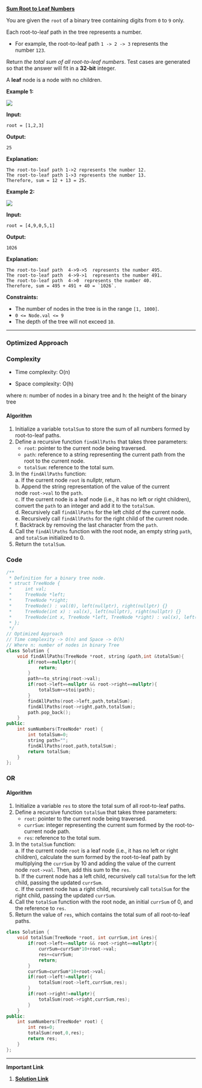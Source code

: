 
**[Sum Root to Leaf Numbers](https://leetcode.com/problems/sum-root-to-leaf-numbers/)**

You are given the `root` of a binary tree containing digits from `0` to `9` only.

Each root-to-leaf path in the tree represents a number.

- For example, the root-to-leaf path `1 -> 2 -> 3` represents the number `123`.

Return _the total sum of all root-to-leaf numbers_. Test cases are generated so that the answer will fit in a **32-bit** integer.

A **leaf** node is a node with no children.

**Example 1:**

![](https://assets.leetcode.com/uploads/2021/02/19/num1tree.jpg)

**Input:** 
```
root = [1,2,3]
```

**Output:** 
```
25
```

**Explanation:**
```
The root-to-leaf path 1->2 represents the number 12.
The root-to-leaf path 1->3 represents the number 13.
Therefore, sum = 12 + 13 = 25.
```

**Example 2:**

![](https://assets.leetcode.com/uploads/2021/02/19/num2tree.jpg)

**Input:** 
```
root = [4,9,0,5,1]
```

**Output:** 
```
1026
```

**Explanation:**
```
The root-to-leaf path  4->9->5  represents the number 495.
The root-to-leaf path  4->9->1  represents the number 491.
The root-to-leaf path  4->0  represents the number 40.
Therefore, sum = 495 + 491 + 40 = `1026`.
```

**Constraints:**

- The number of nodes in the tree is in the range `[1, 1000]`.
- `0 <= Node.val <= 9`
- The depth of the tree will not exceed `10`.


***
### Optimized Approach

### Complexity

- Time complexity: O(n)
    
- Space complexity: O(h)
    

where n: number of nodes in a binary tree and h: the height of the binary tree

#### Algorithm

1. Initialize a variable `totalSum` to store the sum of all numbers formed by root-to-leaf paths.
2. Define a recursive function `findAllPaths` that takes three parameters:
    - `root`: pointer to the current node being traversed.
    - `path`: reference to a string representing the current path from the root to the current node.
    - `totalSum`: reference to the total sum.
3. In the `findAllPaths` function:  
    a. If the current node `root` is nullptr, return.  
    b. Append the string representation of the value of the current node `root->val` to the `path`.  
    c. If the current node is a leaf node (i.e., it has no left or right children), convert the `path` to an integer and add it to the `totalSum`.  
    d. Recursively call `findAllPaths` for the left child of the current node.  
    e. Recursively call `findAllPaths` for the right child of the current node.  
    f. Backtrack by removing the last character from the `path`.
4. Call the `findAllPaths` function with the root node, an empty string `path`, and `totalSum` initialized to 0.
5. Return the `totalSum`.

### Code

```cpp
/**
 * Definition for a binary tree node.
 * struct TreeNode {
 *     int val;
 *     TreeNode *left;
 *     TreeNode *right;
 *     TreeNode() : val(0), left(nullptr), right(nullptr) {}
 *     TreeNode(int x) : val(x), left(nullptr), right(nullptr) {}
 *     TreeNode(int x, TreeNode *left, TreeNode *right) : val(x), left(left), right(right) {}
 * };
 */
// Optimized Approach
// Time complexity -> O(n) and Space -> O(h)
// Where n: number of nodes in binary Tree
class Solution {
    void findAllPaths(TreeNode *root, string &path,int &totalSum){
        if(root==nullptr){
            return;
        }
        path+=to_string(root->val);
        if(root->left==nullptr && root->right==nullptr){
            totalSum+=stoi(path);
        }
        findAllPaths(root->left,path,totalSum);
        findAllPaths(root->right,path,totalSum);
        path.pop_back();
    }
public:
    int sumNumbers(TreeNode* root) {
        int totalSum=0;
        string path="";
        findAllPaths(root,path,totalSum);
        return totalSum;
    }
};
```

### OR

#### Algorithm

1. Initialize a variable `res` to store the total sum of all root-to-leaf paths.
2. Define a recursive function `totalSum` that takes three parameters:
    - `root`: pointer to the current node being traversed.
    - `currSum`: integer representing the current sum formed by the root-to-current node path.
    - `res`: reference to the total sum.
3. In the `totalSum` function:  
    a. If the current node `root` is a leaf node (i.e., it has no left or right children), calculate the sum formed by the root-to-leaf path by multiplying the `currSum` by 10 and adding the value of the current node `root->val`. Then, add this sum to the `res`.  
    b. If the current node has a left child, recursively call `totalSum` for the left child, passing the updated `currSum`.  
    c. If the current node has a right child, recursively call `totalSum` for the right child, passing the updated `currSum`.
4. Call the `totalSum` function with the root node, an initial `currSum` of 0, and the reference to `res`.
5. Return the value of `res`, which contains the total sum of all root-to-leaf paths.

```cpp
class Solution {
    void totalSum(TreeNode *root, int currSum,int &res){
        if(root->left==nullptr && root->right==nullptr){
            currSum=currSum*10+root->val;
            res+=currSum;
            return;
        }
        currSum=currSum*10+root->val;
        if(root->left!=nullptr){
            totalSum(root->left,currSum,res);
        }
        if(root->right!=nullptr){
            totalSum(root->right,currSum,res);
        }
    }
public:
    int sumNumbers(TreeNode* root) {
        int res=0;
        totalSum(root,0,res);
        return res;
    }
};
```

***

**Important Link**
1. **[Solution Link](https://leetcode.com/problems/sum-root-to-leaf-numbers/solutions/4958455/optimized-approach-with-explanation-best-c-solution-beats-100-00-of-users-with-c)**


